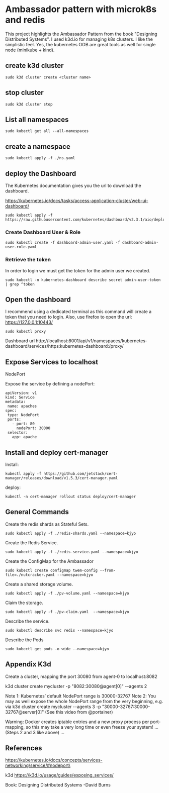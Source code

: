 # Ambassador pattern with microk8s and redis #
This project highlights the Ambassador Pattern from the book "Designing Distributed Systems".  I used k3d.io for managing k8s clusters. I like the simplistic feel. Yes, the kubernetes OOB are great tools as well for single node (minikube + kind).

## create k3d cluster
```
sudo k3d cluster create <cluster name>
```
## stop cluster
```
sudo k3d cluster stop
```

## List all namespaces
```
sudo kubectl get all --all-namespaces
```

## create a namespace
```
sudo kubectl apply -f ./ns.yaml
```

## deploy the Dashboard
The Kubernetes documentation gives you the url to download the dashboard.

https://kubernetes.io/docs/tasks/access-application-cluster/web-ui-dashboard/

```
sudo kubectl apply -f https://raw.githubusercontent.com/kubernetes/dashboard/v2.3.1/aio/deploy/recommended.yaml
```
### Create Dashboard User & Role ###
```
sudo kubectl create -f dashboard-admin-user.yaml -f dashboard-admin-user-role.yaml
```
### Retrieve the token ###
In order to login we must get the token for the admin user we created.
```
sudo kubectl -n kubernetes-dashboard describe secret admin-user-token | grep ^token
```
## Open the dashboard
I recommend using a dedicated terminal as this command will create a token that
you need to login.  Also, use firefox to open the url: https://127.0.0.1:10443/
```
sudo kubectl proxy
```
Dashboard url
http://localhost:8001/api/v1/namespaces/kubernetes-dashboard/services/https:kubernetes-dashboard:/proxy/

## Expose Services to localhost
NodePort

Expose the service by defining a nodePort:
```
apiVersion: v1
kind: Service
metadata:
 name: apaches
spec:
 type: NodePort
 ports:
   - port: 80
     nodePort: 30000
 selector:
   app: apache
```
## Install and deploy cert-manager
Install:
```
kubectl apply -f https://github.com/jetstack/cert-manager/releases/download/v1.5.3/cert-manager.yaml
```

deploy:
```
kubectl -n cert-manager rollout status deploy/cert-manager
```
## General Commands
Create the redis shards as Stateful Sets.  
```
sudo kubectl apply -f ./redis-shards.yaml --namespace=kjyo
```
Create the Redis Service.
```
sudo kubectl apply -f ./redis-service.yaml --namespace=kjyo
```
Create the ConfigMap for the Ambassador
```
sudo kubectl create configmap twem-config --from-file=./nutcracker.yaml --namespace=kjyo
```
Create a shared storage volume.
```
sudo kubectl apply -f ./pv-volume.yaml --namespace=kjyo
```
Claim the storage.
```
sudo kubectl apply -f ./pv-claim.yaml  --namespace=kjyo
```
Describe the service.
```
sudo kubectl describe svc redis --namespace=kjyo
```
Describe the Pods
```
sudo kubectl get pods -o wide --namespace=kjyo

```
## Appendix K3d ##
Create a cluster, mapping the port 30080 from agent-0 to localhost:8082

k3d cluster create mycluster -p "8082:30080@agent[0]" --agents 2

Note 1: Kubernetes’ default NodePort range is 30000-32767
Note 2: You may as well expose the whole NodePort range from the very beginning, e.g. via k3d cluster create mycluster --agents 3 -p "30000-32767:30000-32767@server[0]" (See this video from @portainer)

Warning: Docker creates iptable entries and a new proxy process per port-mapping, so this may take a very long time or even freeze your system!
… (Steps 2 and 3 like above) …

## References
https://kubernetes.io/docs/concepts/services-networking/service/#nodeport\

k3d https://k3d.io/usage/guides/exposing_services/



Book:
Designing Distributed Systems -David Burns

